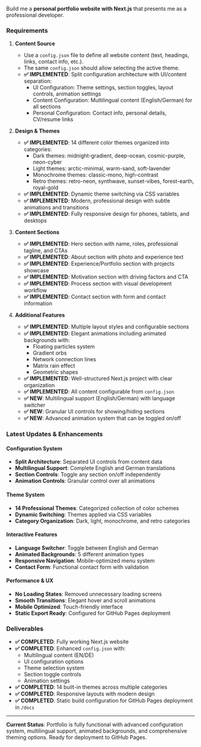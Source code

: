Build me a **personal portfolio website with Next.js** that presents me as a professional developer.

### Requirements

1. **Content Source**
   * Use a `config.json` file to define all website content (text, headings, links, contact info, etc.).
   * The same `config.json` should allow selecting the active theme.
   * **✅ IMPLEMENTED**: Split configuration architecture with UI/content separation:
     - UI Configuration: Theme settings, section toggles, layout controls, animation settings
     - Content Configuration: Multilingual content (English/German) for all sections
     - Personal Configuration: Contact info, personal details, CV/resume links

2. **Design & Themes**
   * **✅ IMPLEMENTED**: 14 different color themes organized into categories:
     - Dark themes: midnight-gradient, deep-ocean, cosmic-purple, neon-cyber
     - Light themes: arctic-minimal, warm-sand, soft-lavender
     - Monochrome themes: classic-mono, high-contrast
     - Retro themes: retro-neon, synthwave, sunset-vibes, forest-earth, royal-gold
   * **✅ IMPLEMENTED**: Dynamic theme switching via CSS variables
   * **✅ IMPLEMENTED**: Modern, professional design with subtle animations and transitions
   * **✅ IMPLEMENTED**: Fully responsive design for phones, tablets, and desktops

3. **Content Sections**
   * **✅ IMPLEMENTED**: Hero section with name, roles, professional tagline, and CTAs
   * **✅ IMPLEMENTED**: About section with photo and experience text
   * **✅ IMPLEMENTED**: Experience/Portfolio section with projects showcase
   * **✅ IMPLEMENTED**: Motivation section with driving factors and CTA
   * **✅ IMPLEMENTED**: Process section with visual development workflow
   * **✅ IMPLEMENTED**: Contact section with form and contact information

4. **Additional Features**
   * **✅ IMPLEMENTED**: Multiple layout styles and configurable sections
   * **✅ IMPLEMENTED**: Elegant animations including animated backgrounds with:
     - Floating particles system
     - Gradient orbs
     - Network connection lines
     - Matrix rain effect
     - Geometric shapes
   * **✅ IMPLEMENTED**: Well-structured Next.js project with clear organization
   * **✅ IMPLEMENTED**: All content configurable from `config.json`
   * **✅ NEW**: Multilingual support (English/German) with language switcher
   * **✅ NEW**: Granular UI controls for showing/hiding sections
   * **✅ NEW**: Advanced animation system that can be toggled on/off

### Latest Updates & Enhancements

#### Configuration System
- **Split Architecture**: Separated UI controls from content data
- **Multilingual Support**: Complete English and German translations
- **Section Controls**: Toggle any section on/off independently
- **Animation Controls**: Granular control over all animations

#### Theme System
- **14 Professional Themes**: Categorized collection of color schemes
- **Dynamic Switching**: Themes applied via CSS variables
- **Category Organization**: Dark, light, monochrome, and retro categories

#### Interactive Features
- **Language Switcher**: Toggle between English and German
- **Animated Backgrounds**: 5 different animation types
- **Responsive Navigation**: Mobile-optimized menu system
- **Contact Form**: Functional contact form with validation

#### Performance & UX
- **No Loading States**: Removed unnecessary loading screens
- **Smooth Transitions**: Elegant hover and scroll animations
- **Mobile Optimized**: Touch-friendly interface
- **Static Export Ready**: Configured for GitHub Pages deployment

### Deliverables

* **✅ COMPLETED**: Fully working Next.js website
* **✅ COMPLETED**: Enhanced `config.json` with:
  - Multilingual content (EN/DE)
  - UI configuration options
  - Theme selection system
  - Section toggle controls
  - Animation settings
* **✅ COMPLETED**: 14 built-in themes across multiple categories
* **✅ COMPLETED**: Responsive layouts with modern design
* **✅ COMPLETED**: Static build configuration for GitHub Pages deployment in `/docs`

---

**Current Status**: Portfolio is fully functional with advanced configuration system, multilingual support, animated backgrounds, and comprehensive theming options. Ready for deployment to GitHub Pages.
